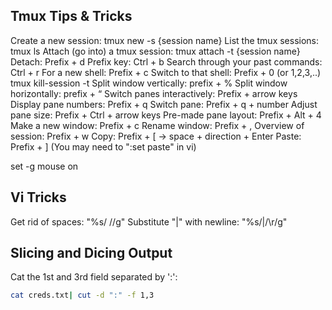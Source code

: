 ## Tmux Tips & Tricks

Create a new session: tmux new -s {session name}
List the tmux sessions: tmux ls
Attach (go into) a tmux session: tmux attach -t {session name}
Detach: Prefix + d
Prefix key: Ctrl + b
Search through your past commands: Ctrl + r
For a new shell: Prefix + c
Switch to that shell: Prefix + 0 (or 1,2,3,..)
tmux kill-session -t
Split window vertically: prefix + %
Split window horizontally: prefix + “
Switch panes interactively: Prefix + arrow keys
Display pane numbers: Prefix + q
Switch pane: Prefix + q + number
Adjust pane size: Prefix + Ctrl + arrow keys
Pre-made pane layout: Prefix + Alt + 4
Make a new window: Prefix + c
Rename window: Prefix + ,
Overview of session: Prefix + w 
Copy: Prefix + [ -> space + direction + Enter
Paste: Prefix + ] (You may need to ":set paste" in vi)

set -g mouse on

## Vi Tricks

Get rid of spaces: "%s/ //g"
Substitute "|" with newline: "%s/|/\r/g"

## Slicing and Dicing Output

Cat the 1st and 3rd field separated by ':':

```bash
cat creds.txt| cut -d ":" -f 1,3
```
